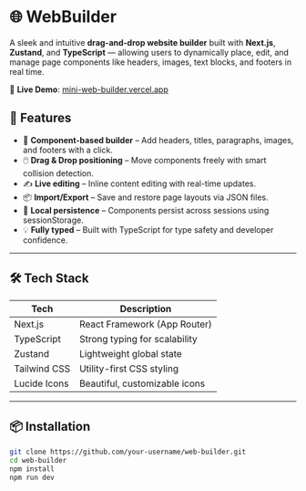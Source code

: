 # 🌐 WebBuilder

A sleek and intuitive **drag-and-drop website builder** built with **Next.js**, **Zustand**, and **TypeScript** — allowing users to dynamically place, edit, and manage page components like headers, images, text blocks, and footers in real time.

🔗 **Live Demo**: [mini-web-builder.vercel.app](https://mini-web-builder-4xrt2dutn-alsatarysamahs-projects.vercel.app/)



## 🚀 Features

- 🧩 **Component-based builder** – Add headers, titles, paragraphs, images, and footers with a click.
- 🖱️ **Drag & Drop positioning** – Move components freely with smart collision detection.
- ✍️ **Live editing** – Inline content editing with real-time updates.
- 📦 **Import/Export** – Save and restore page layouts via JSON files.
- 💾 **Local persistence** – Components persist across sessions using sessionStorage.
- 💡 **Fully typed** – Built with TypeScript for type safety and developer confidence.

---

## 🛠️ Tech Stack

| Tech        | Description                     |
|-------------|---------------------------------|
| Next.js     | React Framework (App Router)    |
| TypeScript  | Strong typing for scalability   |
| Zustand     | Lightweight global state        |
| Tailwind CSS| Utility-first CSS styling       |
| Lucide Icons| Beautiful, customizable icons   |

---

## 📦 Installation

```bash
git clone https://github.com/your-username/web-builder.git
cd web-builder
npm install
npm run dev
